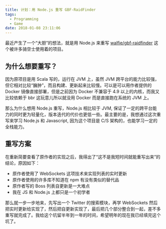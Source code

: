 ```yaml
---
title: 计划：用 Node.js 重写 GBF-RaidFinder
tags:
  - Programming
  - Game
date: 2018-01-08 23:11:06
---
```



最近产生了一个“大胆”的想法，就是用 Node.js 来重写 [walfie/gbf-raidfinder](https://github.com/walfie/gbf-raidfinder) 这个被许多骑空士使用着的项目。

## 为什么想要重写？

因为原项目是用 Scala 写的，运行在 JVM 上，虽然 JVM 跨平台的能力比较强，但它相对比较“臃肿”，而且构建、更新起来比较慢。可以是可以用作者提供的 Docker 镜像直接部署，但是之前因为 Docker 不兼容于 4.9 以上的内核，而我又比较依赖于 bbr 这玩意儿所以就没用 Docker 而是直接跑在系统的 JVM 上。

那么为什么想用 Node.js 重写，Node.js 相比较于 JVM, 保证了一定的跨平台能力的同时更为轻量化，版本迭代的代价也更低一些。最主要的是，我想通过这次重写来学习 Node.js 和 Javascript, 因为这个项目是 C/S 架构的，也能学习一定的全栈能力。

## 重写方案

在重新简要查看了原作者的实现之后，我得出了“这不是我短时间就能重写出来”的结论，原因如下：

- 原作者使用了 WebSockets 这项技术来实现列表的实时更新
- 原作者使用的许多库不知道在 npm 有没有类似的替代品
- 原作者写的 Boss 列表自更新是一大难点
- 我在 JS 和 Node.js 上都只是一个初学者



那么就一步一步地来，先写出一个 Twitter 的搜索模块，再学 WebSockets 然后把实时更新给实现了，然后把自更新实现了，最后把几个部分整合到一起，差不多重写就完成了。我给这个坑留半年到一年的时间，希望明年的现在我已经填完这个坑了。